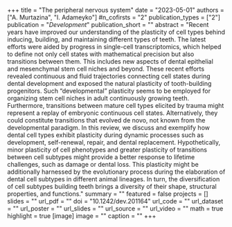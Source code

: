 +++
title = "The peripheral nervous system"
date = "2023-05-01"
authors = ["A. Murtazina", "I. Adameyko"]
#n_cofirsts = "2"
publication_types = ["2"]
publication = "_Development_"
publication_short = ""
abstract = "Recent years have improved our understanding of the plasticity of cell types behind inducing, building, and maintaining different types of teeth. The latest efforts were aided by progress in single-cell transcriptomics, which helped to define not only cell states with mathematical precision but also transitions between them. This includes new aspects of dental epithelial and mesenchymal stem cell niches and beyond. These recent efforts revealed continuous and fluid trajectories connecting cell states during dental development and exposed the natural plasticity of tooth-building progenitors. Such “developmental” plasticity seems to be employed for organizing stem cell niches in adult continuously growing teeth. Furthermore, transitions between mature cell types elicited by trauma might represent a replay of embryonic continuous cell states. Alternatively, they could constitute transitions that evolved de novo, not known from the developmental paradigm. In this review, we discuss and exemplify how dental cell types exhibit plasticity during dynamic processes such as development, self-renewal, repair, and dental replacement. Hypothetically, minor plasticity of cell phenotypes and greater plasticity of transitions between cell subtypes might provide a better response to lifetime challenges, such as damage or dental loss. This plasticity might be additionally harnessed by the evolutionary process during the elaboration of dental cell subtypes in different animal lineages. In turn, the diversification of cell subtypes building teeth brings a diversity of their shape, structural properties, and functions."
summary = ""
featured = false
projects = []
slides = ""
url_pdf = ""
doi = "10.1242/dev.201164"
url_code = ""
url_dataset = ""
url_poster = ""
url_slides = ""
url_source = ""
url_video = ""
math = true
highlight = true
[image]
image = ""
caption = ""
+++
